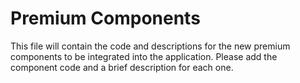 # Premium Components

This file will contain the code and descriptions for the new premium components to be integrated into the application. Please add the component code and a brief description for each one.



